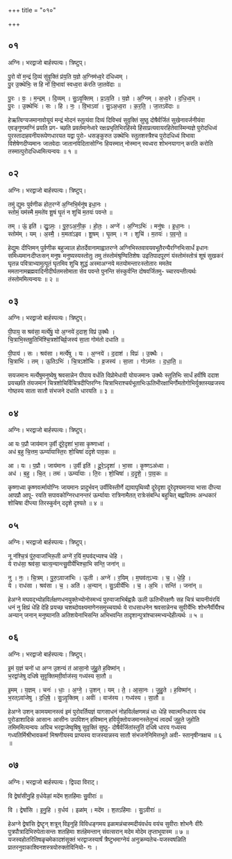 +++
title = "०१०"

+++


## ०१
अग्निः। भरद्वाजो बार्हस्पत्यः। त्रिष्टुप्।

पु॒रो वो॑ म॒न्द्रं दि॒व्यं सु॑वृ॒क्तिं प्र॑य॒ति य॒ज्ञे अ॒ग्निम॑ध्व॒रे द॑धिध्वम् ।  
पु॒र उ॒क्थेभिः॒ स हि नो॑ वि॒भावा॑ स्वध्व॒रा क॑रति जा॒तवे॑दाः ॥

पु॒रः । वः॒ । म॒न्द्रम् । दि॒व्यम् । सु॒ऽवृ॒क्तिम् । प्र॒ऽय॒ति । य॒ज्ञे । अ॒ग्निम् । अ॒ध्व॒रे । द॒धि॒ध्व॒म् ।  
पु॒रः । उ॒क्थेभिः॑ । सः । हि । नः॒ । वि॒भाऽवा॑ । सु॒ऽअ॒ध्व॒रा । क॒र॒ति॒ । जा॒तऽवे॑दाः ॥

हेऋत्विग्यजमानावोयूयं मन्द्रं मोदनं स्तुत्यंवा दिव्यं दिविभवं सुवृक्तिं सुष्ठु दोषैर्वर्जितं सुखेनावर्जनीयंवा एवङ्गुणमग्निं प्रयति प्रग- च्छति प्रवर्तमानेध्वरे रक्षःप्रभृतिभिरहिंस्ये हिंसाप्रत्यवायरहितेवास्मिन्यज्ञे पुरोदधिध्वं पुरस्तादाहवनीयरूपेणधारयत यद्वा पुरो- धसङ्कुरुत उक्थेभिः स्तुतशस्त्रैश्च पुरोदधिध्वं विभावा विशेषेणदीप्यमानः जातवेदाः जातानांवेदितासोग्निः हियस्मात् नोस्मान् स्वध्वरा शोभनयागान् करति करोति तस्मात्पुरोदधिध्वमित्यन्वयः ॥ १ ॥

## ०२
अग्निः। भरद्वाजो बार्हस्पत्यः। त्रिष्टुप्।

तमु॑ द्युमः पुर्वणीक होत॒रग्ने॑ अ॒ग्निभि॒र्मनु॑ष इधा॒नः ।  
स्तोमं॒ यम॑स्मै म॒मते॑व शू॒षं घृ॒तं न शुचि॑ म॒तयः॑ पवन्ते ॥

तम् । ऊं॒ इति॑ । द्यु॒ऽमः॒ । पु॒रु॒ऽअ॒नी॒क॒ । हो॒तः॒ । अग्ने॑ । अ॒ग्निऽभिः॑ । मनु॑षः । इ॒धा॒नः ।  
स्तोम॑म् । यम् । अ॒स्मै॒ । म॒मता॑ऽइव । शू॒षम् । घृ॒तम् । न । शुचि॑ । म॒तयः॑ । प॒व॒न्ते॒ ॥

हेद्युमः दीप्तिमन् पुर्वणीक बहुज्वाल होतर्देवानामाह्वातरग्ने अग्निभिस्तवावयवभूतैरन्यैरग्निभिःसार्धं इधानः समिध्यमानःदीप्तःसन् मनुषः मनुष्यस्यस्तोतुः तमु तंस्तोमंश्रृण्वितिशेषः उइतिपादपूरणं यंस्तोमंस्तोत्रं शूषं सुखकरं घृतन्न पवित्राभ्यामुत्पूतं घृतमिव शुचि शुद्धं अस्माअग्नये मतयोमन्तारःस्तोतारः ममतेव ममतानामब्रह्मवादिनीदीर्घतमसोमाता सेव पवन्ते पुनन्ति संस्कुर्वन्ति दोषवर्जितमु- च्चारयन्तीत्यर्थः तंस्तोममित्यन्वयः ॥ २ ॥

## ०३
अग्निः। भरद्वाजो बार्हस्पत्यः। त्रिष्टुप्।

पी॒पाय॒ स श्रव॑सा॒ मर्त्ये॑षु॒ यो अ॒ग्नये॑ द॒दाश॒ विप्र॑ उ॒क्थैः ।  
चि॒त्राभि॒स्तमू॒तिभि॑श्चि॒त्रशो॑चिर्व्र॒जस्य॑ सा॒ता गोम॑तो दधाति ॥

पी॒पाय॑ । सः । श्रव॑सा । मर्त्ये॑षु । यः । अ॒ग्नये॑ । द॒दाश॑ । विप्रः॑ । उ॒क्थैः ।  
चि॒त्राभिः॑ । तम् । ऊ॒तिऽभिः॑ । चि॒त्रऽशो॑चिः । व्र॒जस्य॑ । सा॒ता । गोऽम॑तः । द॒धा॒ति॒ ॥

सयजमानः मर्त्येषुमनुष्येषु श्रवसान्नेन पीपाय वर्धति विप्रोमेधावी योयजमानः उक्थैः स्तुतिभिः सार्धं हवींषि ददाश प्रयच्छति तंयजमानं चित्रशोचिर्विचित्रदीप्तिरग्निः चित्राभिराश्चर्यभूताभिःऊतिभीरक्षाभिर्गोमतोगोभिर्युक्तस्यव्रजस्य गोष्ठस्य साता सातौ संभजने दधाति धारयति ॥ ३ ॥

## ०४
अग्निः। भरद्वाजो बार्हस्पत्यः। त्रिष्टुप्।

आ यः प॒प्रौ जाय॑मान उ॒र्वी दू॑रे॒दृशा॑ भा॒सा कृ॒ष्णाध्वा॑ ।  
अध॑ ब॒हु चि॒त्तम॒ ऊर्म्या॑यास्ति॒रः शो॒चिषा॑ ददृशे पाव॒कः ॥

आ । यः । प॒प्रौ । जाय॑मानः । उ॒र्वी इति॑ । दू॒रे॒ऽदृशा॑ । भा॒सा । कृ॒ष्णऽअ॑ध्वा ।  
अध॑ । ब॒हु । चि॒त् । तमः॑ । ऊर्म्या॑याः । ति॒रः । शो॒चिषा॑ । द॒दृ॒शे॒ । पा॒व॒कः ॥

कृष्णाध्वा कृष्णवर्त्मायोग्निः जायमानः प्रादुर्भवन् उर्वीविस्तीर्णे द्यावापृथिव्यौ दूरेदृशा दूरेदृश्यमानया भासा दीप्त्या आपप्रौ आपू- रयति सपावकोग्निरधानन्तरं ऊर्म्यायाः रात्रिनामैतत् रात्रेःसंबन्धि बहुचित् बह्वपितमः अन्धकारं शोचिषा दीप्त्या तिरस्कुर्वन् ददृशे दृश्यते ॥ ४ ॥

## ०५
अग्निः। भरद्वाजो बार्हस्पत्यः। त्रिष्टुप्।

नू न॑श्चि॒त्रं पु॑रु॒वाजा॑भिरू॒ती अग्ने॑ र॒यिं म॒घव॑द्भ्यश्च धेहि ।  
ये राध॑सा॒ श्रव॑सा॒ चात्य॒न्यान्त्सु॒वीर्ये॑भिश्चा॒भि सन्ति॒ जना॑न् ॥

नु । नः॒ । चि॒त्रम् । पु॒रु॒ऽवाजा॑भिः । ऊ॒ती । अग्ने॑ । र॒यिम् । म॒घव॑त्ऽभ्यः । च॒ । धे॒हि॒ ।  
ये । राध॑सा । श्रव॑सा । च॒ । अति॑ । अ॒न्यान् । सु॒ऽवीर्ये॑भिः । च॒ । अ॒भि । सन्ति॑ । जना॑न् ॥

हेअग्ने मघवद्भ्योहविर्लक्षणधनयुक्तेभ्योनोस्मभ्यं पुरुवाजाभिर्बह्वन्नैः ऊती ऊतिभीरक्षणैः सह चित्रं चायनीयंरयिं धनं नु क्षिप्रं धेहि देहि प्रयच्छ चशब्दोवक्ष्यमाणेनसमुच्चयार्थः ये राधसाधनेन श्रवसान्नेनच सुवीर्येभिः शोभनैर्वीर्यैश्च अन्यान् जनान् मनुष्यानति अतिशयेनाभिसन्ति अभिभवन्ति तादृशान्पुत्रांश्चास्मभ्यन्देहीत्यर्थः ॥ ५ ॥

## ०६
अग्निः। भरद्वाजो बार्हस्पत्यः। त्रिष्टुप्।

इ॒मं य॒ज्ञं चनो॑ धा अग्न उ॒शन्यं त॑ आसा॒नो जु॑हु॒ते ह॒विष्मा॑न् ।  
भ॒रद्वा॑जेषु दधिषे सुवृ॒क्तिमवी॒र्वाज॑स्य॒ गध्य॑स्य सा॒तौ ॥

इ॒मम् । य॒ज्ञम् । चनः॑ । धाः॒ । अ॒ग्ने॒ । उ॒शन् । यम् । ते॒ । आ॒सा॒नः । जु॒हु॒ते । ह॒विष्मा॑न् ।  
भ॒रत्ऽवा॑जेषु । द॒धि॒षे॒ । सु॒ऽवृ॒क्तिम् । अवीः॑ । वाज॑स्य । गध्य॑स्य । सा॒तौ ॥

हेअग्ने उशन् कामयमानस्त्वं इमं पुरोवर्तियज्ञं यागसाधनं नोहविर्लक्षणमन्नं धाः धेहि स्वात्मनिधारय यंच पुरोडाशादिकं आसानः आसीनः उपविशन् हविष्मान् हविर्युक्तोयजमानस्तेतुभ्यं त्वदर्थं जुहुते जुहोति तमिममित्यन्वयः अपिच भरद्वाजेष्वृषिषु सुवृक्तिं सुष्ठु- दोषैर्वर्जितांस्तुतिं दधिषे धारय गध्यस्य गध्यतिर्मिश्रीभावकर्मा मिश्रणीयस्य प्राप्यस्य वाजस्यान्नस्य सातौ संभजनेनिमित्तभूते अवी- स्तानृषीन्त्रक्षच ॥ ६ ॥

## ०७
अग्निः। भरद्वाजो बार्हस्पत्यः। द्विपदा विराट्।

वि द्वेषां॑सीनु॒हि व॒र्धयेळां॒ मदे॑म श॒तहि॑माः सु॒वीराः॑ ॥

वि । द्वेषां॑सि । इ॒नु॒हि । व॒र्धय॑ । इळा॑म् । मदे॑म । श॒तऽहि॑माः । सु॒ऽवीराः॑ ॥

हेअग्ने द्वेषांसि द्वेष्टॄन् शत्रून् विइनुहि विविधङ्गमय इळामन्नंचास्मदीयंवर्धय वयंच सुवीराः शोभनैः वीरैः पुत्रपौत्रादिभिरुपेताःसन्तः शतहिमाः शतंहेमन्तान् संवत्सरान् मदेम मोदेम तृप्ताभूयास्म ॥ ७ ॥यजस्वहोतरितिषळृचमेकादशंसूक्तं भरद्वाजस्यार्षं त्रैष्टुभमाग्नेयं अनुक्रम्यतेच-यजस्वषळिति प्रातरनुवाकाश्विनशस्त्रयोरुक्तोविनियो- गः ।